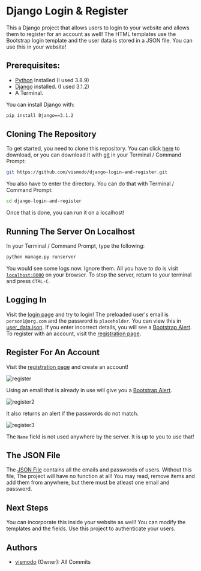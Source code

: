 # Django Login & Register
This a Django project that allows users to login to your website and allows them to register for an account as well! The HTML templates use the Bootstrap login template and the user data is stored in a JSON file. You can use this in your website!

## Prerequisites:
* [Python](https://www.python.org/) Installed (I used 3.8.9)
* [Django](https://www.djangoproject.com/) installed. (I used 3.1.2)
* A Terminal.

You can install Django with:
```bash
pip install Django==3.1.2
```

## Cloning The Repository

To get started, you need to clone this repository. You can click [here](https://github.com/vismodo/django-login-and-register/archive/master.zip) to download, or you can download it with [git](https://git-scm.com/) in your Terminal / Command Prompt:
```bash
git https://github.com/vismodo/django-login-and-register.git
```

You also have to enter the directory. You can do that with Terminal / Command Prompt:

```bash
cd django-login-and-register
```

Once that is done, you can run it on a localhost!

## Running The Server On Localhost

In your Terminal / Command Prompt, type the following:

```bash
python manage.py runserver
```
You would see some logs now. Ignore them. All you have to do is visit [`localhost:8000`](http://localhost:8000) on your browser. To stop the server, return to your terminal and press `CTRL-C`.

## Logging In

Visit the [login page](http://localhost:8000/login/) and try to login! The preloaded user's email is `person1@org.com` and the password is `placeholder`. You can view this in [user_data.json](https://github.com/vismodo/django-login-and-register/blob/master/user_data.json). If you enter incorrect details, you will see a [Bootstrap Alert](https://getbootstrap.com/docs/4.0/components/alerts/). To register with an account, visit the [registration page](http://localhost:8000/register).

## Register For An Account

Visit the [registration page](http://localhost:8000/register/) and create an account!

![register](https://github.com/vismodo/django-login-and-register/blob/master/pic1.png?raw=true)

Using an email that is already in use will give you a [Bootstrap Alert](https://getbootstrap.com/docs/4.0/components/alerts/).

![register2](https://github.com/vismodo/django-login-and-register/blob/master/pic2.png?raw=true)

It also returns an alert if the passwords do not match.

![register3](https://github.com/vismodo/django-login-and-register/blob/master/pic3.png?raw=true)

The `Name` field is not used anywhere by the server. It is up to you to use that!

## The JSON File

The [JSON File](https://github.com/vismodo/django-login-and-register/blob/master/user_data.json) contains all the emails and passwords of users. Without this file, The project will have no function at all! You may read, remove items and add them from anywhere, but there must be atleast one email and password.

## Next Steps

You can incorporate this inside your website as well! You can modify the templates and the fields. Use this project to authenticate your users.

## Authors

* [vismodo](https://github.com/vismodo) (Owner): All Commits
